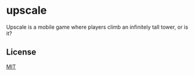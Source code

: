 # upscale

Upscale is a mobile game where players climb an infinitely tall tower, or is it?

## License
[MIT](https://choosealicense.com/licenses/apache-2.0/)